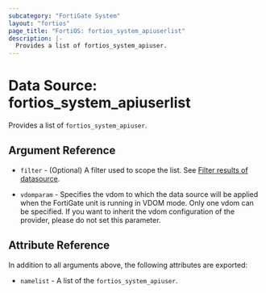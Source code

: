 ```yaml
---
subcategory: "FortiGate System"
layout: "fortios"
page_title: "FortiOS: fortios_system_apiuserlist"
description: |-
  Provides a list of fortios_system_apiuser.
---
```


# Data Source: fortios_system_apiuserlist
Provides a list of `fortios_system_apiuser`.

## Argument Reference

* `filter` - (Optional) A filter used to scope the list. See [Filter results of datasource](https://registry.terraform.io/providers/fortinetdev/fortios/latest/docs/guides/fgt_filter).

* `vdomparam` - Specifies the vdom to which the data source will be applied when the FortiGate unit is running in VDOM mode. Only one vdom can be specified. If you want to inherit the vdom configuration of the provider, please do not set this parameter.

## Attribute Reference

In addition to all arguments above, the following attributes are exported:

* `namelist` -  A list of the `fortios_system_apiuser`.
